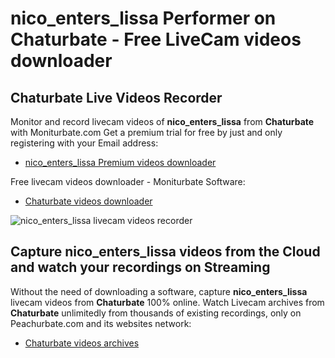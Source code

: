 # nico_enters_lissa Performer on Chaturbate - Free LiveCam videos downloader

## Chaturbate Live Videos Recorder

Monitor and record livecam videos of **nico_enters_lissa** from **Chaturbate** with Moniturbate.com
Get a premium trial for free by just and only registering with your Email address:
* [nico_enters_lissa Premium videos downloader](https://moniturbate.com/request-demo-licence-key.html)

Free livecam videos downloader - Moniturbate Software:
* [Chaturbate videos downloader](https://moniturbate.com/moniturbate-download-software.html)

![nico_enters_lissa livecam videos recorder](https://peachurnet.com/templates/moniturbate-software.png)


## Capture nico_enters_lissa videos from the Cloud and watch your recordings on Streaming

Without the need of downloading a software, capture **nico_enters_lissa** livecam videos from **Chaturbate** 100% online.
Watch Livecam archives from **Chaturbate** unlimitedly from thousands of existing recordings, only on Peachurbate.com and its websites network:
* [Chaturbate videos archives](https://peachurnet.com/)